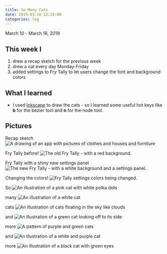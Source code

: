 ```yaml
---
title: So Many Cats
date: 2019-03-16 12:24:00
categories: log
---
```

March 10 - March 16, 2019

## This week I
1. drew a recap sketch for the previous week
1. drew a cat every day Monday-Friday
1. added settings to Fry Tally to let users change the font and background colors

## What I learned
- I used [Inkscape](https://inkscape.org/) to draw the cats - so I learned some useful hot keys like **b** for the bezier tool and **n** for the node tool.

## Pictures

Recap sketch
![A drawing of an app with pictures of clothes and houses and furniture](https://i.imgur.com/KDKpB0N.jpg?1)

Fry Tally before!
![The old Fry Tally - with a red background.](https://imgur.com/5avdEQD.png)

Fry Tally with a shiny new settings panel
![The new Fry Tally - with a white background and a settings panel.](https://imgur.com/wWrH2gS.png)

Changing the colors!
![Fry Tally settings colors being changed.](https://imgur.com/WBSCx2S.gif)

So
![An illustration of a pink cat with white polka dots](https://imgur.com/eaJ2wNi.png)

many
![An illustration of a white cat](https://imgur.com/auHf3AB.png)

cats
![An illustration of cats floating in the sky like clouds](https://imgur.com/UpNkdzA.png)

and
![An illustration of a green cat looking off to its side](https://imgur.com/X0b2aTZ.png)

more
![A pattern of purple and green cats](https://imgur.com/opVaTy3.png)

and 
![An illustration of a white and purple cat](https://imgur.com/ySrIYAJ.png)

more
![An illustration of a black cat with green eyes](https://imgur.com/cC7EZaw.png)